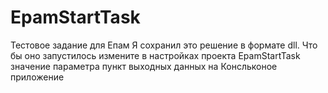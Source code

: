 # EpamStartTask
Тестовое задание для Епам
Я сохранил это решение в формате dll. Что бы оно запустилось измените в настройках проекта EpamStartTask значение параметра пункт выходных данных на Консльконое приложение
